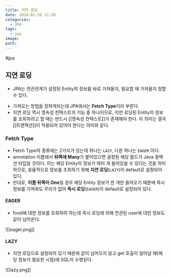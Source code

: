 ```yaml
---
title: 지연 로딩
date: 2024-01-26 11:20
categories:
  - JPA
tags:
  - jpa
image: 
path:
---
```

#jpa 

## 지연 로딩
+ JPA는 연관관계가 설정된 Entity의 정보를 바로 가져올지, 필요할 때 가져올지 정할 수 있다.
- 가져오는 방법을 정하게되는데 JPA에서는 **Fetch Type**이라 부른다.
- 지연 로딩 역시 영속성 컨텍스트의 기능 중 하나이므로, 지연 로딩된 Entity의 정보를 조회하려고 할 때는 반드시 [[영속성 컨텍스트]]가 존재해야 한다. 이 의미는 결국 [[트랜잭션]]이 적용되어 있어야 한다는 의미와 같다.

### Fetch Type
- Fetch Type의 종류에는 2가지가 있는데 하나는 `LAZY`, 다른 하나는 `EAGER` 이다.
- annotation 이름에서 **뒤쪽에 Many**가 붙어있으면 설정된 해당 필드가 Java 컬렉션 타입일 것이다. 이는 해당 Entity의 정보가 여러 개 들어있을 수 있다는 것을 의미하므로, 효율적으로 정보를 조회하기 위해 **지연 로딩**(`LAZY`)이 default로 설정되어 있다.
- 반대로, **이름 뒤쪽이 One**일 경우 해당 Entity 정보가 한 개만 들어오기 때문에 즉시 정보를 가져와도 무리가 없어 **즉시 로딩**(`EAGER`)이 default로 설정되어 있다.

#### EAGER
+ food에 대한 정보를 조회하려 하는데 즉시 로딩에 의해 연관된 user에 대한 정보도 같이 넘어온다.

![[eager.png]]

#### LAZY
+ 지연 로딩으로 설정되어 있기 때문에 같이 넘어오지 않고 get 호출이 일어날 때(해당 정보가 필요한 시점)에 SQL이 수행된다.

![[lazy.png]]